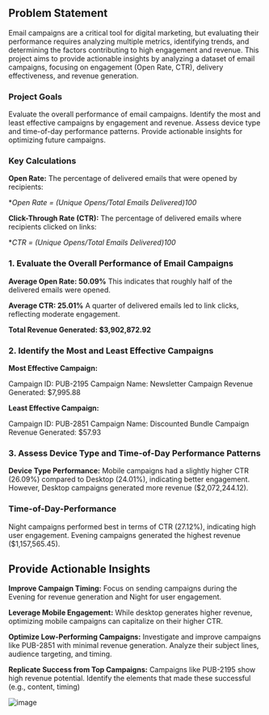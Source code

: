 ## Problem Statement
Email campaigns are a critical tool for digital marketing, but evaluating their performance requires analyzing multiple metrics, identifying trends, and determining the factors contributing to high engagement and revenue. This project aims to provide actionable insights by analyzing a dataset of email campaigns, focusing on engagement (Open Rate, CTR), delivery effectiveness, and revenue generation.

### Project Goals
Evaluate the overall performance of email campaigns.
Identify the most and least effective campaigns by engagement and revenue.
Assess device type and time-of-day performance patterns.
Provide actionable insights for optimizing future campaigns.

### Key Calculations
**Open Rate:**
The percentage of delivered emails that were opened by recipients:

**Open Rate = (Unique Opens/Total Emails Delivered)*100**

**Click-Through Rate (CTR):**
The percentage of delivered emails where recipients clicked on links:

**CTR = (Unique Opens/Total Emails Delivered)*100**

### 1. Evaluate the Overall Performance of Email Campaigns
**Average Open Rate: 50.09%**
This indicates that roughly half of the delivered emails were opened.

**Average CTR: 25.01%**
A quarter of delivered emails led to link clicks, reflecting moderate engagement.

**Total Revenue Generated: $3,902,872.92**

### 2. Identify the Most and Least Effective Campaigns
**Most Effective Campaign:**

Campaign ID: PUB-2195
Campaign Name: Newsletter Campaign
Revenue Generated: $7,995.88

**Least Effective Campaign:**

Campaign ID: PUB-2851
Campaign Name: Discounted Bundle Campaign
Revenue Generated: $57.93

### 3. Assess Device Type and Time-of-Day Performance Patterns
**Device Type Performance:**
Mobile campaigns had a slightly higher CTR (26.09%) compared to Desktop (24.01%), indicating better engagement.
However, Desktop campaigns generated more revenue ($2,072,244.12).

### Time-of-Day-Performance
Night campaigns performed best in terms of CTR (27.12%), indicating high user engagement.
Evening campaigns generated the highest revenue ($1,157,565.45).

## Provide Actionable Insights
**Improve Campaign Timing:**
Focus on sending campaigns during the Evening for revenue generation and Night for user engagement.

**Leverage Mobile Engagement:**
While desktop generates higher revenue, optimizing mobile campaigns can capitalize on their higher CTR.

**Optimize Low-Performing Campaigns:**
Investigate and improve campaigns like PUB-2851 with minimal revenue generation. Analyze their subject lines, audience targeting, and timing.

**Replicate Success from Top Campaigns:**
Campaigns like PUB-2195 show high revenue potential. Identify the elements that made these successful (e.g., content, timing)

![image](https://github.com/user-attachments/assets/0b178c75-a701-4e44-bfeb-516f50e3b64a)
